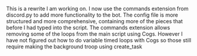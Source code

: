 This is a rewrite I am working on. I now use the commands extension from discord.py to add more functionality to the bot. The config file is more structured and more comprehensive, containing more of the pieces that before I had typed into the script.
The commands extension allows removing some of the loops from the main script using Cogs. However I have not figured out how to do variable timed loops with Cogs so those still require making the background troop using create_task
